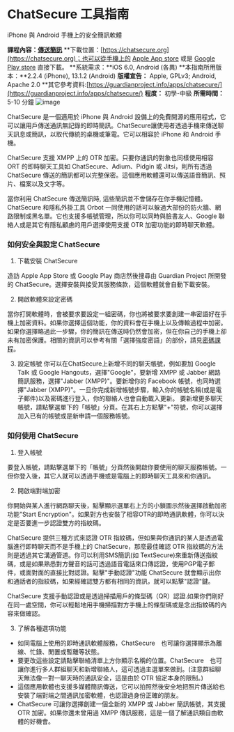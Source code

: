 [Title]: # ()
[Order]: # (0)

# ChatSecure 工具指南
iPhone 與 Android 手機上的安全簡訊軟體

**課程內容：[傳送簡訊](umbrella://lesson/sending-a-message)**
**下載位置：[https://chatsecure.org](https://chatsecure.org)；也可以從手機上的 [Apple App store](https://itunes.apple.com/us/app/chatsecure/id464200063) 或是 [Google Play store](https://play.google.com/store/apps/details?id=info.guardianproject.otr.app.im) 直接下載。
**系統需求：**iOS 6.0, Android (各異)
**本指南所用版本：**2.2.4 (iPhone), 13.1.2 (Android)
**版權宣告：** Apple, GPLv3; Android, Apache 2.0
**其它參考資料:[https://guardianproject.info/apps/chatsecure/](https://guardianproject.info/apps/chatsecure/)
**程度：** 初學-中級
**所需時間：** 5-10 分鐘
![image](tool_chatsecure.png)

ChatSecure 是一個適用於 iPhone 與 Android 設備上的免費開源的應用程式，它可以讓用戶傳送通訊無記錄的即時簡訊。ChatSecure讓使用者透過手機來傳送聊天訊息或簡訊，以取代傳統的桌機或筆電。它可以相容於 iPhone 和 Android 手機。

ChatSecure 支援 XMPP 上的 OTR 加密。只要你通訊的對象也同樣使用相容 ORT 的即時聊天工具如 ChatSecure、Adium、Pidgin 或 Jitsi，則所有透過 ChatSecure 傳送的簡訊都可以完整保密。這個應用軟體還可以傳送語音簡訊、照片、檔案以及文字等。

當你利用 ChatSecure 傳送簡訊時, 這些簡訊並不會儲存在你手機記憶體。ChatSecure 和隱私外掛工具 Orbot 一同使用的話可以躲過大部份的防火牆、網路限制或黑名單。它也支援多帳號管理，所以你可以同時與臉書友人、Google 聯絡人或是其它有隱私顧慮的用戶選擇使用支援 OTR 加密功能的即時聊天軟體。

### 如何安全與設定ＣhatSecure

1. 下載安裝 ChatSecure

造訪 Apple App Store 或 Google Play 商店然後搜尋由 Guardian Project 所開發的 ChatSecure。選擇安裝與接受其服務條款，這個軟體就會自動下載安裝。

2. 開啟軟體來設定密碼

當你打開軟體時，會被要求要設定一組密碼，你也將被要求要創建一串密語好在手機上加密資料。如果你選擇這個功能，你的資料會在手機上以及傳輸過程中加密。如果你選擇略過此一步驟，你的簡訊在傳送時仍然會加密，但在你自己的手機上卻未有加密保護。相關的資訊可以參考有關「選擇強度密語」的部份，請見[密碼課程](umbrella://lesson/passwords)。

3. 設定帳號
你可以在ChatSecure上新增不同的聊天帳號，例如要加 Google Talk 或 Google Hangouts，選擇"Google"，要新增 XMPP 或 Jabber 網路簡訊服務，選擇"Jabber (XMPP)"。要新增你的 Facebook 帳號，也同時選擇"Jabber (XMPP)"。一旦你完成新增帳號步驟，輸入你的帳號名稱(或是電子郵件)以及密碼進行登入，你的聯絡人也會自動載入更新。
要新增更多聊天帳號，請點擊選單下的「帳號」分頁。在其右上方點擊"+"符號，你可以選擇加入已有的帳號或是新申請一個服務帳號。

### 如何使用 ChatSecure

1. 登入帳號

要登入帳號，請點擊選單下的「帳號」分頁然後開啟你要使用的聊天服務帳號。一但你登入後，其它人就可以透過手機或是電腦上的即時聊天工具來和你通訊。

2. 開啟端對端加密

你開始與某人進行網路聊天後，點擊顯示選單右上方的小鎖圖示然後選擇啟動加密功能"Start Encryption"。如果對方也安裝了相容OTR的即時通訊軟體，你可以決定是否要進一步認證雙方的指紋碼。

ChatSecure 提供三種方式來認證 OTR 指紋碼，但如果與你通訊的某人是透過電腦進行即時聊天而不是手機上的 ChatSecure，那麼最佳確認 OTR 指紋碼的方法則是透過其它溝通管道。你可以利用SMS簡訊(如 TextSecure)來重新傳送指紋碼，或是如果熟悉對方聲音的話可透過語音電話來口傳認證，使用PGP電子郵件，或面對面的直接比對認證。點擊"手動認證"功能 ChatSecure 就會顯示出你和通話者的指紋碼，如果經確認雙方都有相同的資訊，就可以點擊"認證"鍵。

ChatSecure 支援手動認證或是透過掃描用戶的條型碼（QR）認證.如果你們剛好在同一處空間，你可以輕鬆地用手機掃描對方手機上的條型碼或是念出指紋碼的內容來做確認。

3. 了解各種選項功能
- 如同電腦上使用的即時通訊軟體服務，ChatSecure　也可讓你選擇顯示為離線、忙錄、閒置或暫離等狀態。
- 要更改這些設定請點擊聯絡清單上方你顯示名稱的位置。ChatSecure　也可讓你進行多人群組聊天和新增聯絡人，這可透過主選單來做到。(注意群組聊天無法像一對一聊天時的通訊安全，這是由於 OTR 協定本身的限制。)
- 這個應用軟體也支援多媒體簡訊傳送，它可以拍照然後安全地把照片傳送給也安裝了端對端之間通訊加密軟體，也認證過身份正確的朋友。
- ChatSecure 可讓你選擇創建一個全新的 XMPP 或 Jabber 簡訊帳號，其支援 OTR 加密。如果你還未曾用過 XMPP 傳訊服務，這是一個了解通訊類自由軟體的好機會。